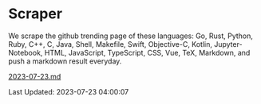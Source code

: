 # Scraper

We scrape the github trending page of these languages: Go, Rust, Python, Ruby, C++, C, Java, Shell, Makefile, Swift, Objective-C, Kotlin, Jupyter-Notebook, HTML, JavaScript, TypeScript, CSS, Vue, TeX, Markdown, and push a markdown result everyday.

[2023-07-23.md](https://github.com/yangwenmai/github-trending-backup/blob/master/2023-07-23.md)

Last Updated: 2023-07-23 04:00:07